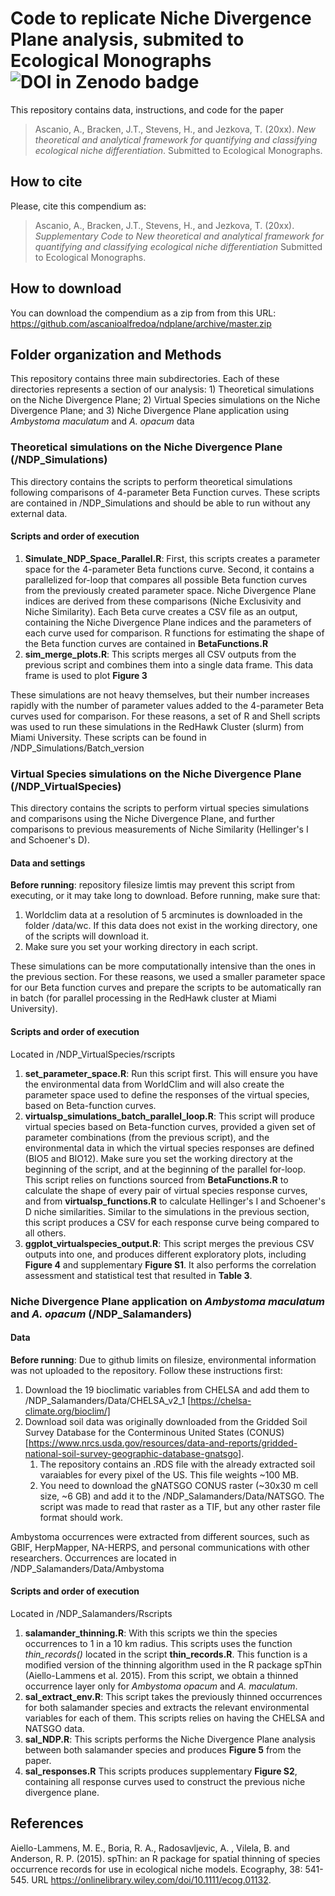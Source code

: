 # Code to replicate Niche Divergence Plane analysis, submited to Ecological Monographs ![DOI in Zenodo badge](https://zenodo.org/badge/.svg "Zenodo DOI")

This repository contains data, instructions, and code for the paper
> Ascanio, A., Bracken, J.T., Stevens, H., and Jezkova, T. (20xx). *New theoretical and analytical framework for quantifying and classifying ecological niche differentiation*. Submitted to Ecological Monographs. <DOI>

## How to cite

Please, cite this compendium as:
> Ascanio, A., Bracken, J.T., Stevens, H., and Jezkova, T. (20xx). *Supplementary Code to New theoretical and analytical framework for quantifying and classifying ecological niche differentiation* Submitted to Ecological Monographs. <DOI>

## How to download

You can download the compendium as a zip from from this URL:
<https://github.com/ascanioalfredoa/ndplane/archive/master.zip>

## Folder organization and Methods

This repository contains three main subdirectories. Each of these directories represents a section of our analysis: 1) Theoretical simulations on the Niche Divergence Plane; 2) Virtual Species simulations on the Niche Divergence Plane; and 3) Niche Divergence Plane application using _Ambystoma maculatum_ and _A. opacum_ data

### Theoretical simulations on the Niche Divergence Plane (/NDP_Simulations)

This directory contains the scripts to perform theoretical simulations following comparisons of 4-parameter Beta Function curves. These scripts are contained in /NDP_Simulations and should be able to run without any external data.


#### Scripts and order of execution

1. **Simulate_NDP_Space_Parallel.R**: First, this scripts creates a parameter space for the 4-parameter Beta functions curve. Second, it contains a parallelized for-loop that compares all possible Beta function curves from the previously created parameter space. Niche Divergence Plane indices are derived from these comparisons (Niche Exclusivity and Niche Similarity). Each Beta curve creates a CSV file as an output, containing the Niche Divergence Plane indices and the parameters of each curve used for comparison. R functions for estimating the shape of the Beta function curves are contained in **BetaFunctions.R**
2. **sim_merge_plots.R**: This scripts merges all CSV outputs from the previous script and combines them into a single data frame. This data frame is used to plot **Figure 3**

These simulations are not heavy themselves, but their number increases rapidly with the number of parameter values added to the 4-parameter Beta curves used for comparison. For these reasons, a set of R and Shell scripts was used to run these simulations in the RedHawk Cluster (slurm) from Miami University. These scripts can be found in /NDP_Simulations/Batch_version

### Virtual Species simulations on the Niche Divergence Plane (/NDP_VirtualSpecies)

This directory contains the scripts to perform virtual species simulations and comparisons using the Niche Divergence Plane, and further comparisons to previous measurements of Niche Similarity (Hellinger's I and Schoener's D). 

#### Data and settings

**Before running**: repository filesize limtis may prevent this script from executing, or it may take long to download. Before running, make sure that:

1. Worldclim data at a resolution of 5 arcminutes is downloaded in the folder /data/wc. If this data does not exist in the working directory, one of the scripts will download it.
2. Make sure you set your working directory in each script.

These simulations can be more computationally intensive than the ones in the previous section. For these reasons, we used a smaller parameter space for our Beta function curves and prepare the scripts to be automatically ran in batch (for parallel processing in the RedHawk cluster at Miami University). 

#### Scripts and order of execution

 Located in /NDP_VirtualSpecies/rscripts

1. **set_parameter_space.R**: Run this script first. This will ensure you have the environmental data from WorldClim and will also create the parameter space used to define the responses of the virtual species, based on Beta-function curves.
2. **virtualsp_simulations_batch_parallel_loop.R**: This script will produce virtual species based on Beta-function curves, provided a given set of parameter combinations (from the previous script), and the environmental data in which the virtual species responses are defined (BIO5 and BIO12). Make sure you set the working directory at the beginning of the script, and at the beginning of the parallel for-loop. This script relies on functions sourced from **BetaFunctions.R** to calculate the shape of every pair of virtual species response curves, and from **virtualsp_functions.R** to calculate Hellinger's I and Schoener's D niche similarities. Similar to the simulations in the previous section, this script produces a CSV for each response curve being compared to all others. 
3. **ggplot_virtualspecies_output.R**: This script merges the previous CSV outputs into one, and produces different exploratory plots, including **Figure 4** and supplementary **Figure S1**. It also performs the correlation assessment and statistical test that resulted in **Table 3**.


### Niche Divergence Plane application on _Ambystoma maculatum_ and _A. opacum_ (/NDP_Salamanders)

#### Data

**Before running**: Due to github limits on filesize, environmental information was not uploaded to the repository. Follow these instructions first:

1. Download the 19 bioclimatic variables from CHELSA and add them to /NDP_Salamanders/Data/CHELSA_v2_1 [https://chelsa-climate.org/bioclim/]
2. Download soil data was originally downloaded from the Gridded Soil Survey Database for the Conterminous United States (CONUS) [https://www.nrcs.usda.gov/resources/data-and-reports/gridded-national-soil-survey-geographic-database-gnatsgo]. 
	1. The repository contains an .RDS file with the already extracted soil varaiables for every pixel of the US. This file weights ~100 MB.
	2. You need to download the gNATSGO CONUS raster (~30x30 m cell size, ~6 GB) and add it to the /NDP_Salamanders/Data/NATSGO. The script was made to read that raster as a TIF, but any other raster file format should work.

Ambystoma occurrences were extracted from different sources, such as GBIF, HerpMapper, NA-HERPS, and personal communications with other researchers. Occurrences are located in /NDP_Salamanders/Data/Ambystoma

#### Scripts and order of execution

 Located in /NDP_Salamanders/Rscripts

1. **salamander_thinning.R**: With this scripts we thin the species occurrences to 1 in a 10 km radius. This scripts uses the function *thin_records()* located in the script **thin_records.R**. This function is a modified version of the thinning algorithm used in the R package spThin (Aiello-Lammens et al. 2015). From this script, we obtain a thinned occurrence layer only for _Ambystoma opacum_ and _A. maculatum_.
2. **sal_extract_env.R**: This script takes the previously thinned occurrences for both salamander species and extracts the relevant environmental variables for each of them. This scripts relies on having the CHELSA and NATSGO data.
3. **sal_NDP.R**: This scripts performs the Niche Divergence Plane analysis between both salamander species and produces **Figure 5** from the paper.
4. **sal_responses.R** This scripts produces supplementary **Figure S2**, containing all response curves used to construct the previous niche divergence plane.

## References

Aiello-Lammens, M. E., Boria, R. A., Radosavljevic,
  A. , Vilela, B. and Anderson, R. P. (2015). spThin:
  an R package for spatial thinning of species
  occurrence records for use in ecological niche
  models. Ecography, 38: 541-545. URL
  https://onlinelibrary.wiley.com/doi/10.1111/ecog.01132.